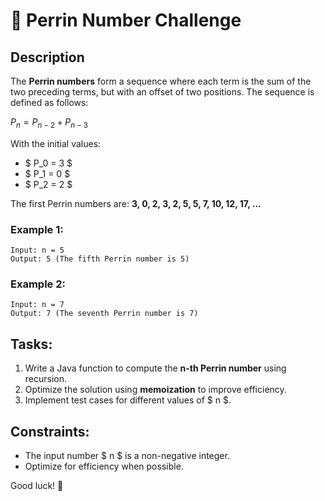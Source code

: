 # 🎯 Perrin Number Challenge

## Description
The **Perrin numbers** form a sequence where each term is the sum of the two preceding terms, but with an offset of two positions. The sequence is defined as follows:

$P_n = P_{n-2} + P_{n-3}$

With the initial values:
- $ P_0 = 3 $
- $ P_1 = 0 $
- $ P_2 = 2 $

The first Perrin numbers are: **3, 0, 2, 3, 2, 5, 5, 7, 10, 12, 17, ...**

### Example 1:
```
Input: n = 5  
Output: 5 (The fifth Perrin number is 5)
```

### Example 2:
```
Input: n = 7  
Output: 7 (The seventh Perrin number is 7)
```

## Tasks:
1. Write a Java function to compute the **n-th Perrin number** using recursion.
2. Optimize the solution using **memoization** to improve efficiency.
3. Implement test cases for different values of $ n $.

## Constraints:
- The input number $ n $ is a non-negative integer.
- Optimize for efficiency when possible.

Good luck! 🚀


